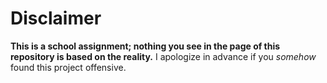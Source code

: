 # Disclaimer
**This is a school assignment; nothing you see in the page of this repository is based on the reality.** I apologize in advance if you _somehow_ found this project offensive.
